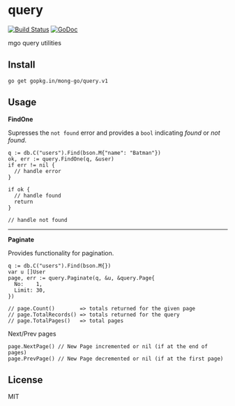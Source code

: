 # query

[![Build Status](https://travis-ci.org/mong-go/query.svg?branch=master)](https://travis-ci.org/mong-go/query)
[![GoDoc](https://godoc.org/gopkg.in/mong-go/query.v1?status.svg)](http://godoc.org/gopkg.in/mong-go/query.v1)

mgo query utilities

## Install

    go get gopkg.in/mong-go/query.v1

## Usage

__FindOne__

Supresses the `not found` error and provides a `bool` indicating *found* or *not found*.

    q := db.C("users").Find(bson.M{"name": "Batman"})
    ok, err := query.FindOne(q, &user)
    if err != nil {
      // handle error
    }

    if ok {
      // handle found
      return
    }

    // handle not found

---

__Paginate__

Provides functionality for pagination.

    q := db.C("users").Find(bson.M{})
    var u []User
    page, err := query.Paginate(q, &u, &query.Page{
      No:    1,
      Limit: 30,
    })

    // page.Count()        => totals returned for the given page
    // page.TotalRecords() => totals returned for the query
    // page.TotalPages()   => total pages

Next/Prev pages

    page.NextPage() // New Page incremented or nil (if at the end of pages)
    page.PrevPage() // New Page decremented or nil (if at the first page)
    

## License

MIT
